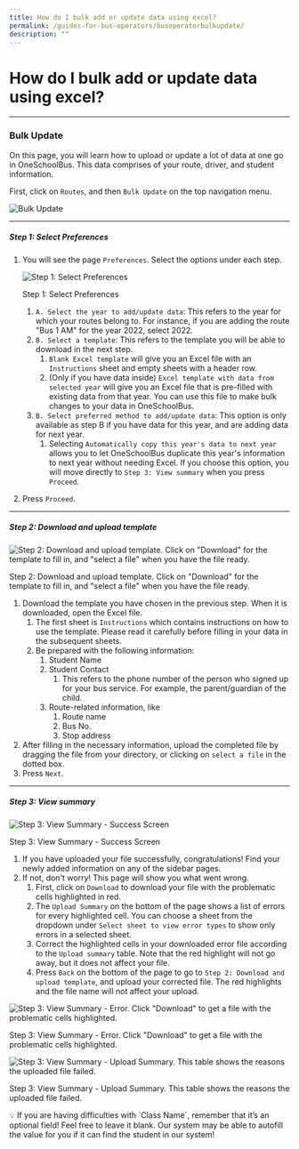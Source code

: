 ```yaml
---
title: How do I bulk add or update data using excel?
permalink: /guides-for-bus-operators/busoperatorbulkupdate/
description: ""
---
```

# How do I bulk add or update data using excel?
----------

### Bulk Update
On this page, you will learn how to upload or update a lot of data at one go in OneSchoolBus. This data comprises of your route, driver, and student information.

First, click on `Routes`, and then `Bulk Update` on the top navigation menu.

![Bulk Update ](https://s3-us-west-2.amazonaws.com/secure.notion-static.com/5e013842-7b9b-4577-adac-0094c3c468aa/Screenshot_2022-09-01_at_2.09.46_PM.png)

----------

##### Step 1: Select Preferences
1.  You will see the page `Preferences`. Select the options under each step.
    
    ![Step 1: Select Preferences](https://s3-us-west-2.amazonaws.com/secure.notion-static.com/9386b36f-a1bc-467d-b0d3-5eea62c1145a/Untitled.png)
    
    Step 1: Select Preferences
    
    1.  `A. Select the year to add/update data`: This refers to the year for which your routes belong to. For instance, if you are adding the route "Bus 1 AM" for the year 2022, select 2022.
    2.  `B. Select a template`: This refers to the template you will be able to download in the next step.
        1.  `Blank Excel template` will give you an Excel file with an `Instructions` sheet and empty sheets with a header row.
        2.  (Only if you have data inside) `Excel template with data from selected year` will give you an Excel file that is pre-filled with existing data from that year. You can use this file to make bulk changes to your data in OneSchoolBus.
    3.  `B. Select preferred method to add/update data`: This option is only available as step B if you have data for this year, and are adding data for next year.
        1.  Selecting `Automatically copy this year's data to next year` allows you to let OneSchoolBus duplicate this year's information to next year without needing Excel. If you choose this option, you will move directly to `Step 3: View summary` when you press `Proceed`.
2.  Press `Proceed`.

----------

##### Step 2: Download and upload template


![Step 2: Download and upload template. Click on "Download" for the template to fill in, and "select a file" when you have the file ready. ](https://s3-us-west-2.amazonaws.com/secure.notion-static.com/c278d0a6-4302-43fa-8ef9-10a2ca1f9079/Untitled-1.png)

Step 2: Download and upload template. Click on "Download" for the template to fill in, and "select a file" when you have the file ready.

1.  Download the template you have chosen in the previous step. When it is downloaded, open the Excel file.
    1.  The first sheet is `Instructions` which contains instructions on how to use the template. Please read it carefully before filling in your data in the subsequent sheets.
    2.  Be prepared with the following information:
        1.  Student Name
        2.  Student Contact
            1.  This refers to the phone number of the person who signed up for your bus service. For example, the parent/guardian of the child.
        3.  Route-related information, like
            1.  Route name
            2.  Bus No.
            3.  Stop address
2.  After filling in the necessary information, upload the completed file by dragging the file from your directory, or clicking on `select a file` in the dotted box.
3.  Press `Next`.

----------
##### Step 3: View summary

![Step 3: View Summary - Success Screen](https://s3-us-west-2.amazonaws.com/secure.notion-static.com/2d9ece70-da81-455a-9b2a-b2f0eda35598/Untitled.png)

Step 3: View Summary - Success Screen

1.  If you have uploaded your file successfully, congratulations! Find your newly added information on any of the sidebar pages.
2.  If not, don't worry! This page will show you what went wrong.
    1.  First, click on `Download` to download your file with the problematic cells highlighted in red.
    2.  The `Upload Summary` on the bottom of the page shows a list of errors for every highlighted cell. You can choose a sheet from the dropdown under `Select sheet to view error types` to show only errors in a selected sheet.
    3.  Correct the highlighted cells in your downloaded error file according to the `Upload summary` table. Note that the red highlight will not go away, but it does not affect your file.
    4.  Press `Back` on the bottom of the page to go to `Step 2: Download and upload template`, and upload your corrected file. The red highlights and the file name will not affect your upload.

![Step 3: View Summary - Error. Click "Download" to get a file with the problematic cells highlighted.](https://s3-us-west-2.amazonaws.com/secure.notion-static.com/65e47761-f3a0-4a40-8663-b90195e56f85/Untitled-2.png)

Step 3: View Summary - Error. Click "Download" to get a file with the problematic cells highlighted.

![Step 3: View Summary - Upload Summary. This table shows the reasons the uploaded file failed. ](https://s3-us-west-2.amazonaws.com/secure.notion-static.com/340e935c-2f20-43c6-9b24-fcd8c792e69c/Untitled.png)

Step 3: View Summary - Upload Summary. This table shows the reasons the uploaded file failed.

<aside> 💡 If you are having difficulties with `Class Name`, remember that it’s an optional field! Feel free to leave it blank. Our system may be able to autofill the value for you if it can find the student in our system!
</aside>